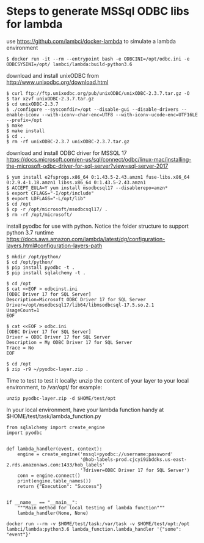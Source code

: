 # Steps to generate MSSql ODBC libs for lambda
use https://github.com/lambci/docker-lambda to simulate a lambda environment
```
$ docker run -it --rm --entrypoint bash -e ODBCINI=/opt/odbc.ini -e ODBCSYSINI=/opt/ lambci/lambda:build-python3.6
```

download and install unixODBC from http://www.unixodbc.org/download.html
```
$ curl ftp://ftp.unixodbc.org/pub/unixODBC/unixODBC-2.3.7.tar.gz -O
$ tar xzvf unixODBC-2.3.7.tar.gz
$ cd unixODBC-2.3.7
$ ./configure --sysconfdir=/opt --disable-gui --disable-drivers --enable-iconv --with-iconv-char-enc=UTF8 --with-iconv-ucode-enc=UTF16LE --prefix=/opt
$ make
$ make install
$ cd ..
$ rm -rf unixODBC-2.3.7 unixODBC-2.3.7.tar.gz
```
download and install ODBC driver for MSSQL 17
https://docs.microsoft.com/en-us/sql/connect/odbc/linux-mac/installing-the-microsoft-odbc-driver-for-sql-server?view=sql-server-2017
```$ curl https://packages.microsoft.com/config/rhel/6/prod.repo > /etc/yum.repos.d/mssql-release.repo
$ yum install e2fsprogs.x86_64 0:1.43.5-2.43.amzn1 fuse-libs.x86_64 0:2.9.4-1.18.amzn1 libss.x86_64 0:1.43.5-2.43.amzn1
$ ACCEPT_EULA=Y yum install msodbcsql17 --disablerepo=amzn*
$ export CFLAGS="-I/opt/include"
$ export LDFLAGS="-L/opt/lib"
$ cd /opt
$ cp -r /opt/microsoft/msodbcsql17/ .
$ rm -rf /opt/microsoft/
```

install pyodbc for use with python.
Notice the folder structure to support python 3.7 runtime
https://docs.aws.amazon.com/lambda/latest/dg/configuration-layers.html#configuration-layers-path
```
$ mkdir /opt/python/
$ cd /opt/python/
$ pip install pyodbc -t .
$ pip install sqlalchemy -t .

$ cd /opt
$ cat <<EOF > odbcinst.ini
[ODBC Driver 17 for SQL Server]
Description=Microsoft ODBC Driver 17 for SQL Server
Driver=/opt/msodbcsql17/lib64/libmsodbcsql-17.5.so.2.1
UsageCount=1
EOF

$ cat <<EOF > odbc.ini
[ODBC Driver 17 for SQL Server]
Driver = ODBC Driver 17 for SQL Server
Description = My ODBC Driver 17 for SQL Server
Trace = No
EOF

$ cd /opt
$ zip -r9 ~/pyodbc-layer.zip .
```

Time to test to test it locally:
unzip the content of your layer to your local environment, to /var/opt/ for example:
```
unzip pyodbc-layer.zip -d $HOME/test/opt
```
In your local environment, have your lambda function handy at $HOME/test/task/lambda_function.py
```
from sqlalchemy import create_engine
import pyodbc


def lambda_handler(event, context):
    engine = create_engine('mssql+pyodbc://username:password'
                           '@hob-labels-prod.cjcyi9ibddks.us-east-2.rds.amazonaws.com:1433/hob_labels'
                           '?driver=ODBC Driver 17 for SQL Server')
    conn = engine.connect()
    print(engine.table_names())
    return {"Execution": "Success"}


if __name__ == "__main__":
    """Main method for local testing of lambda function"""
    lambda_handler(None, None)
```

```
docker run --rm -v $HOME/test/task:/var/task -v $HOME/test/opt:/opt lambci/lambda:python3.6 lambda_function.lambda_handler '{"some": "event"}'
```